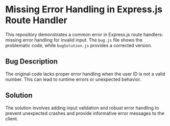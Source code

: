 # Missing Error Handling in Express.js Route Handler

This repository demonstrates a common error in Express.js route handlers: missing error handling for invalid input.  The `bug.js` file shows the problematic code, while `bugSolution.js` provides a corrected version.

## Bug Description
The original code lacks proper error handling when the user ID is not a valid number. This can lead to runtime errors or unexpected behavior.

## Solution
The solution involves adding input validation and robust error handling to prevent unexpected crashes and provide informative error messages to the client.